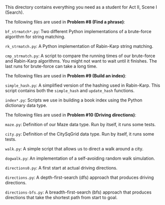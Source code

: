 This directory contains everything you need as a student for Act II,
Scene I (Search).

The following files are used in **Problem #8 (Find a phrase)**:

`bf_strmatch*.py`: Two different Python implementations of a brute-force
algorithm for string matching.

`rk_strmatch.py`: A Python implementation of Rabin-Karp string matching.

`cmp_strmatch.py`: A script to compare the running times of our brute-force and
Rabin-Karp algorithms.  You might not want to wait until it finishes. The last
runs for brute-force can take a long time.


The following files are used in **Problem #9 (Build an index)**:

`simple_hash.py`: A simplified version of the hashing used in Rabin-Karp.  This
script contains both the `simple_hash` and `update_hash` functions.

`index*.py`: Scripts we use in building a book index using the Python dictionary
data type.


The following files are used in **Problem #10 (Driving directions)**:

`maze.py`: Definition of our Maze data type.  Run by itself, it runs some tests.

`city.py`: Definition of the CitySqGrid data type.  Run by itself, it runs some
tests.

`walk.py`: A simple script that allows us to direct a walk around a city.

`dogwalk.py`: An implementation of a self-avoiding random walk simulation.

`directions0.py`: A first start at actual driving directions.

`directions.py`: A depth-first-search (dfs) approach that produces driving directions.

`directions-bfs.py`: A breadth-first-search (bfs) approach that produces directions that take the shortest path from start to goal.
